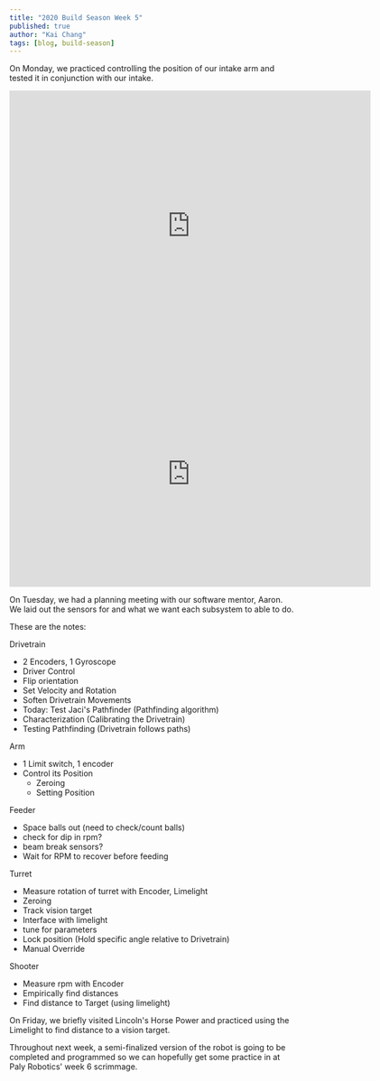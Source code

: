 ```yaml
---
title: "2020 Build Season Week 5"
published: true
author: "Kai Chang"
tags: [blog, build-season]
---
```


On Monday, we practiced controlling the position of our intake arm and tested it in conjunction with our intake.

<iframe src="https://player.vimeo.com/video/390126693" width="640" height="480" frameborder="0" allow="autoplay; fullscreen" allowfullscreen></iframe>

<iframe src="https://player.vimeo.com/video/390126855" width="640" height="400" frameborder="0" allow="autoplay; fullscreen" allowfullscreen></iframe>

On Tuesday, we had a planning meeting with our software mentor, Aaron. We laid out the sensors for and what we want each subsystem to able to do.

These are the notes:

Drivetrain
- 2 Encoders, 1 Gyroscope
- Driver Control
- Flip orientation
- Set Velocity and Rotation
- Soften Drivetrain Movements
- Today: Test Jaci's Pathfinder (Pathfinding algorithm)
 - Characterization (Calibrating the Drivetrain)
 - Testing Pathfinding (Drivetrain follows paths)

Arm 
- 1 Limit switch, 1 encoder
- Control its Position
  - Zeroing
  - Setting Position

Feeder
- Space balls out (need to check/count balls)
 - check for dip in rpm?
 - beam break sensors?
- Wait for RPM to recover before feeding

Turret
- Measure rotation of turret with Encoder, Limelight
- Zeroing
- Track vision target
 - Interface with limelight
 - tune for parameters
- Lock position (Hold specific angle relative to Drivetrain)
- Manual Override

Shooter
- Measure rpm with Encoder
- Empirically find distances
- Find distance to Target (using limelight)

On Friday, we briefly visited Lincoln's Horse Power and practiced using the Limelight to find distance to a vision target.

Throughout next week, a semi-finalized version of the robot is going to be completed and programmed so we can hopefully get some practice in at Paly Robotics' week 6 scrimmage.
